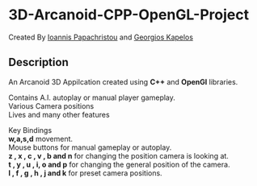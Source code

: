 # 3D-Arcanoid-CPP-OpenGL-Project
Created By [Ioannis Papachristou](https://github.com/dit18146) and [Georgios Kapelos](https://github.com/GiwrgosKapelos)

## Description

An Arcanoid 3D Appilcation created using **C++** and **OpenGl** libraries.  
  
Contains A.I. autoplay or manual player gameplay.  
Various Camera positions  
Lives and many other features  
  
Key Bindings  
**w,a,s,d** movement.      
Mouse buttons for manual gameplay or autoplay.  
**z , x , c , v , b and n** for changing the position camera is looking at.  
**t , y , u , i, o and p** for changing the general position of the camera.  
**l , f , g , h , j and k** for preset camera positions.  
 

